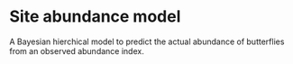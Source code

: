# Site abundance model

A Bayesian hierchical model to predict the actual abundance of butterflies from an observed abundance index.
